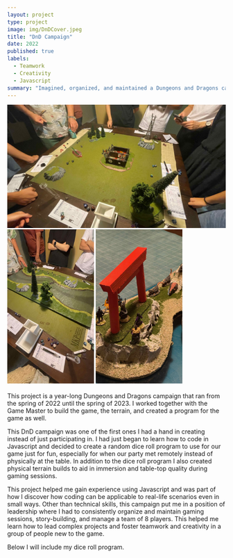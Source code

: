 ```yaml
---
layout: project
type: project
image: img/DnDCover.jpeg
title: "DnD Campaign"
date: 2022
published: true
labels:
  - Teamwork
  - Creativity
  - Javascript
summary: "Imagined, organized, and maintained a Dungeons and Dragons campaign for a year with various physical and coded builds to aid our campaign."
---
```


<img width="600px" class="rounded float-start pe-4" src="../img/DnD1.jpeg"> <img width="200px" class="rounded float-start pe-4" src="../img/DnD2.jpeg"> <img width="200px" class="rounded float-start pe-4" src="../img/DnD3.jpeg">  
<br>
This project is a year-long Dungeons and Dragons campaign that ran from the spring of 2022 until the spring of 2023. I worked together with the Game Master to build the game, the terrain, and created a program for the game as well.

This DnD campaign was one of the first ones I had a hand in creating instead of just participating in. I had just began to learn how to code in Javascript and decided to create a random dice roll program to use for our game just for fun, especially for when our party met remotely instead of physically at the table. In addition to the dice roll program I also created physical terrain builds to aid in immersion and table-top quality during gaming sessions. 

This project helped me gain experience using Javascript and was part of how I discover how coding can be applicable to real-life scenarios even in small ways. Other than technical skills, this campaign put me in a position of leadership where I had to consistently organize and maintain gaming sessions, story-building, and manage a team of 8 players. This helped me learn how to lead complex projects and foster teamwork and creativity in a group of people new to the game. 

Below I will include my dice roll program.
<script async src="//jsfiddle.net/erinlpat/qngco0w2/15/embed/"></script>
